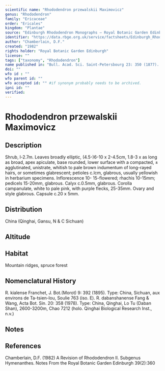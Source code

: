 ```yaml
---
scientific name: "Rhododendron przewalskii Maximovicz"
genus: "Rhododendron"
family: "Ericaceae"
order: "Ericales"
kingdom: "Plantae"
source: "Edinburgh Rhododendron Monographs – Royal Botanic Garden Edinburgh"
identifier: "https://data.rbge.org.uk/service/factsheets/Edinburgh_Rhododendron_Monographs.xhtml"
author: "Chamberlain, D.F."
created: "1982"
rights holder: "Royal Botanic Garden Edinburgh"
license: ""
tags: ["taxonomy", "Rhododendron"]
name published in: "Bull. Acad. Sci. Saint-Petersbourg 23: 350 (1877). Type: China, Prov. Kansu, Przewalsky (iso. E, K)."
doi: ""
wfo id : ""
wfo parent id: ""
wfo accepted id: "" #if synonym probably needs to be archived.                      
ipni id: ""
verified:
---
```


                       

# Rhododendron przewalskii Maximovicz

## Description
Shrub, l-2.7m. Leaves broadly elliptic, (4.5-)6-10 x 2-4.5cm, 1.8-3 x as long as broad, apex apiculate, base rounded, lower surface with a compacted, ± agglutinated, unistrate, whitish to pale brown indumentum of long-rayed hairs, or sometimes glabrescent; petioles c.lcm, glabrous, usually yellowish in herbarium specimens. Inflorescence 10- 15-flowered; rhachis 10-15mm; pedicels 15-20mm, glabrous. Calyx c.0.5mm, glabrous. Corolla campanulate, white to pale pink, with purple flecks, 25-35mm. Ovary and style glabrous. Capsule c.20 x 5mm.

## Distribution
China (Qinghai, Gansu, N & C Sichuan)

## Altitude


## Habitat
Mountain ridges, spruce forest

## Nomenclatural History
R. kialense Franchet, J. Bot.(Morot) 9: 392 (1895). Type: China, Sichuan, aux environs de Ta-tsien-lou, Soulie 763 (iso. E). R. dabanshanense Fang & Wang, Acta Bot. Sin. 20: 358 (1978). Type: China, Qinghai, Lo Tu (Daban Shan), 2600-3200m, Chao 7212 (holo. Qinghai Biological Research Inst., n.v.)
                       
## Notes


## References

Chamberlain, D.F. (1982) A Revision of Rhododendron II. Subgenus Hymenanthes. Notes From the Royal Botanic Garden Edinburgh 39(2):360
